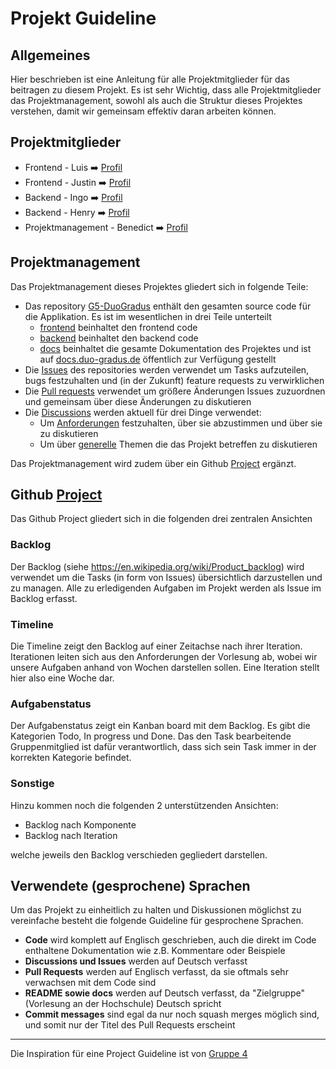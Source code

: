 # Projekt Guideline

## Allgemeines

Hier beschrieben ist eine Anleitung für alle Projektmitglieder für das beitragen zu diesem Projekt. Es ist sehr Wichtig, dass alle Projektmitglieder das Projektmanagement, sowohl als auch die Struktur dieses Projektes verstehen, damit wir gemeinsam effektiv daran arbeiten können.

## Projektmitglieder

- Frontend - Luis ➡️ [Profil](https://github.com/wwwLuis)
- Frontend - Justin ➡️ [Profil](https://github.com/Jstn2004)
- Backend - Ingo ➡️ [Profil](https://github.com/OG-NI)
- Backend - Henry ➡️ [Profil](https://github.com/henrybrink)
- Projektmanagement - Benedict ➡️ [Profil](https://github.com/benegamz)

## Projektmanagement

Das Projektmanagement dieses Projektes gliedert sich in folgende Teile:

- Das repository [G5-DuoGradus](https://github.com/SE-TINF22B2/G5-DuoGradus) enthält den gesamten source code für die Applikation. Es ist im wesentlichen in drei Teile unterteilt
  - [frontend](https://github.com/SE-TINF22B2/G5-DuoGradus/tree/main/frontend) beinhaltet den frontend code
  - [backend](https://github.com/SE-TINF22B2/G5-DuoGradus/tree/main/backend) beinhaltet den backend code
  - [docs](https://github.com/SE-TINF22B2/G5-DuoGradus/tree/main/docs) beinhaltet die gesamte Dokumentation des Projektes und ist auf [docs.duo-gradus.de](https://docs.duo-gradus.de) öffentlich zur Verfügung gestellt
- Die [Issues](https://github.com/SE-TINF22B2/G5-DuoGradus/issues) des repositories werden verwendet um Tasks aufzuteilen, bugs festzuhalten und (in der Zukunft) feature requests zu verwirklichen
- Die [Pull requests](https://github.com/SE-TINF22B2/G5-DuoGradus/pulls) verwendet um größere Änderungen Issues zuzuordnen und gemeinsam über diese Änderungen zu diskutieren
- Die [Discussions](https://github.com/SE-TINF22B2/G5-DuoGradus/discussions) werden aktuell für drei Dinge verwendet:
  - Um [Anforderungen](https://github.com/SE-TINF22B2/G5-DuoGradus/discussions/categories/anforderungen) festzuhalten, über sie abzustimmen und über sie zu diskutieren
  - Um über [generelle](https://github.com/SE-TINF22B2/G5-DuoGradus/discussions/categories/general) Themen die das Projekt betreffen zu diskutieren

Das Projektmanagement wird zudem über ein Github [Project](https://github.com/orgs/SE-TINF22B2/projects/14) ergänzt.

## Github [Project](https://github.com/orgs/SE-TINF22B2/projects/14)

Das Github Project gliedert sich in die folgenden drei zentralen Ansichten

### Backlog

Der Backlog (siehe <https://en.wikipedia.org/wiki/Product_backlog>) wird verwendet um die Tasks (in form von Issues) übersichtlich darzustellen und zu managen. Alle zu erledigenden Aufgaben im Projekt werden als Issue im Backlog erfasst.

### Timeline

Die Timeline zeigt den Backlog auf einer Zeitachse nach ihrer Iteration. Iterationen leiten sich aus den Anforderungen der Vorlesung ab, wobei wir unsere Aufgaben anhand von Wochen darstellen sollen. Eine Iteration stellt hier also eine Woche dar.

### Aufgabenstatus

Der Aufgabenstatus zeigt ein Kanban board mit dem Backlog. Es gibt die Kategorien Todo, In progress und Done. Das den Task bearbeitende Gruppenmitglied ist dafür verantwortlich, dass sich sein Task immer in der korrekten Kategorie befindet.

### Sonstige

Hinzu kommen noch die folgenden 2 unterstützenden Ansichten:

- Backlog nach Komponente
- Backlog nach Iteration

welche jeweils den Backlog verschieden gegliedert darstellen.

## Verwendete (gesprochene)  Sprachen

Um das Projekt zu einheitlich zu halten und Diskussionen möglichst zu vereinfache besteht die folgende Guideline für gesprochene Sprachen.

- **Code** wird komplett auf Englisch geschrieben, auch die direkt im Code enthaltene Dokumentation wie z.B. Kommentare oder Beispiele
- **Discussions und Issues** werden auf Deutsch verfasst
- **Pull Requests** werden auf Englisch verfasst, da sie oftmals sehr verwachsen mit dem Code sind
- **README sowie docs** werden auf Deutsch verfasst, da "Zielgruppe" (Vorlesung an der Hochschule) Deutsch spricht
- **Commit messages** sind egal da nur noch squash merges möglich sind, und somit nur der Titel des Pull Requests erscheint

---

Die Inspiration für eine Project Guideline ist von [Gruppe 4](https://github.com/SE-TINF22B2/G4-Get2Gether/discussions/14)
